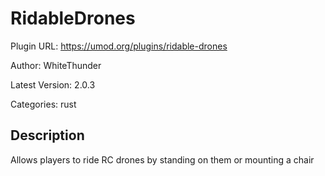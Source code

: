# RidableDrones

Plugin URL: https://umod.org/plugins/ridable-drones

Author: WhiteThunder

Latest Version: 2.0.3

Categories: rust

## Description

Allows players to ride RC drones by standing on them or mounting a chair
